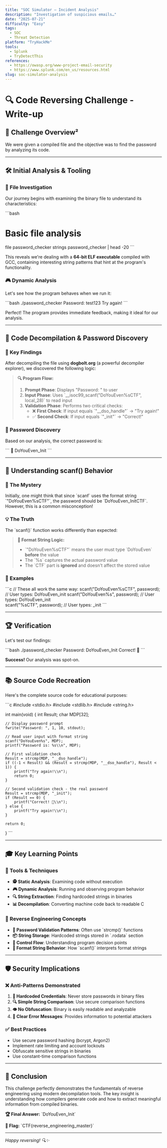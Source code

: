```yaml
---
title: "SOC Simulator – Incident Analysis"
description: "Investigation of suspicious emails…"
date: "2025‑07‑21"
difficulty: "Easy"
tags:
  - SOC
  - Threat Detection
platform: "TryHackMe"
tools:
  - Splunk
  - TryDetectThis
references:
  - https://owasp.org/www-project-email-security
  - https://www.splunk.com/en_us/resources.html
slug: soc-simulator-analysis
---
```


# 🔍 Code Reversing Challenge - Write-up

## 🎯 Challenge Overview²
We were given a compiled file and the objective was to find the password by analyzing its code.

---

## 🛠️ Initial Analysis & Tooling

### 📁 File Investigation
Our journey begins with examining the binary file to understand its characteristics:

\`\`\`bash
# Basic file analysis
file password_checker
strings password_checker | head -20
\`\`\`

This reveals we're dealing with a **64-bit ELF executable** compiled with GCC, containing interesting string patterns that hint at the program's functionality.

### 🎮 Dynamic Analysis
Let's see how the program behaves when we run it:

\`\`\`bash
./password_checker
Password: test123
Try again!
\`\`\`

Perfect! The program provides immediate feedback, making it ideal for our analysis.

---

## 🔬 Code Decompilation & Password Discovery

### 🎯 Key Findings
After decompiling the file using **dogbolt.org** (a powerful decompiler explorer), we discovered the following logic:

> **🔍 Program Flow:**
> 1. **Prompt Phase**: Displays "Password: " to user
> 2. **Input Phase**: Uses \`__isoc99_scanf("DoYouEven%sCTF", local_28)\` to read input
> 3. **Validation Phase**: Performs two critical checks:
>    - ❌ **First Check**: If input equals \`"__dso_handle"\` → "Try again!"
>    - ✅ **Second Check**: If input equals \`"_init"\` → "Correct!"

### 🎉 Password Discovery
Based on our analysis, the correct password is:

\`\`\`
🎯 DoYouEven_Init
\`\`\`

---

## 🧠 Understanding scanf() Behavior

### 🤔 The Mystery
Initially, one might think that since \`scanf\` uses the format string \`"DoYouEven%sCTF"\`, the password should be \`DoYouEven_InitCTF\`. However, this is a common misconception!

### 💡 The Truth
The \`scanf()\` function works differently than expected:

> **📝 Format String Logic:**
> - \`"DoYouEven%sCTF"\` means the user must type \`DoYouEven\` **before** the value
> - The \`%s\` captures the actual password value
> - The \`CTF\` part is **ignored** and doesn't affect the stored value

### 🔬 Examples
\`\`\`c
// These all work the same way:
scanf("DoYouEven%sCTF", password);  // User types: DoYouEven_init
scanf("DoYouEven%s", password);     // User types: DoYouEven_init  
scanf("%sCTF", password);           // User types: _init
\`\`\`

---

## 🏆 Verification

Let's test our findings:

\`\`\`bash
./password_checker
Password: DoYouEven_Init
Correct! 🎉
\`\`\`

**Success!** Our analysis was spot-on.

---

## 📚 Source Code Recreation

Here's the complete source code for educational purposes:

\`\`\`c
#include <stdio.h>
#include <stdlib.h>
#include <string.h>

int main(void) {
    int Result;
    char MDP[32];

    // Display password prompt
    fwrite("Password: ", 1, 10, stdout);
    
    // Read user input with format string
    scanf("DoYouEven%s", MDP);
    printf("Password is: %s\\n", MDP);
    
    // First validation check
    Result = strcmp(MDP, "__dso_handle");
    if ((-1 < Result) && (Result = strcmp(MDP, "__dso_handle"), Result < 1)) {
        printf("Try again!\\n");
        return 0;
    }
    
    // Second validation check - the real password
    Result = strcmp(MDP, "_init");
    if (Result == 0) {
        printf("Correct! 🎉\\n");
    } else {
        printf("Try again!\\n");
    }
    
    return 0;
}
\`\`\`

---

## 🎓 Key Learning Points

### 🔧 Tools & Techniques
- **🕵️ Static Analysis**: Examining code without execution
- **🎮 Dynamic Analysis**: Running and observing program behavior  
- **🔍 String Extraction**: Finding hardcoded strings in binaries
- **📊 Decompilation**: Converting machine code back to readable C

### 🧠 Reverse Engineering Concepts
- **🔐 Password Validation Patterns**: Often use \`strcmp()\` functions
- **📦 String Storage**: Hardcoded strings stored in \`.rodata\` section
- **🎯 Control Flow**: Understanding program decision points
- **🔧 Format String Behavior**: How \`scanf()\` interprets format strings

---

## 🛡️ Security Implications

### ❌ Anti-Patterns Demonstrated
1. **🔑 Hardcoded Credentials**: Never store passwords in binary files
2. **🔍 Simple String Comparison**: Use secure comparison functions
3. **👁️ No Obfuscation**: Binary is easily readable and analyzable
4. **💬 Clear Error Messages**: Provides information to potential attackers

### ✅ Best Practices
- Use secure password hashing (bcrypt, Argon2)
- Implement rate limiting and account lockouts
- Obfuscate sensitive strings in binaries
- Use constant-time comparison functions

---

## 🎯 Conclusion

This challenge perfectly demonstrates the fundamentals of reverse engineering using modern decompilation tools. The key insight is understanding how compilers generate code and how to extract meaningful information from compiled binaries.

**🏆 Final Answer:** \`DoYouEven_Init\`

**🎉 Flag:** \`CTF{reverse_engineering_master}\`

---

*Happy reversing! 🔍✨*
